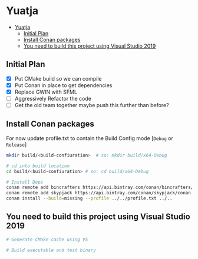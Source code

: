 # Yuatja

- [Yuatja](#yuatja)
  - [Initial Plan](#initial-plan)
  - [Install Conan packages](#install-conan-packages)
  - [You need to build this project using Visual Studio 2019](#you-need-to-build-this-project-using-visual-studio-2019)

## Initial Plan

- [x] Put CMake build so we can compile
- [x] Put Conan in place to get dependencies
- [x] Replace GWIN with SFML
- [ ] Aggressively Refactor the code
- [ ] Get the old team together maybe push this further than before?

## Install Conan packages

For now update profile.txt to contain the Build Config mode [`Debug` or `Release`]

```Bash
mkdir build/<build-confiuration>  # so: mkdir build/x64-Debug

# cd into build location
cd build/<build-confiuration> # so: cd build/x64-Debug

# Install Deps
conan remote add bincrafters https://api.bintray.com/conan/bincrafters/public-conan
conan remote add skypjack https://api.bintray.com/conan/skypjack/conan
conan install --build=missing --profile ../../profile.txt ../..

```

## You need to build this project using Visual Studio 2019

```bash
# Generate CMake cache using VS

# Build executable and test binary
```
